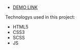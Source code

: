 - [DEMO LINK](https://Maksym845.github.io/Miami/)

Technologys used in this project: 
- HTML5
- CSS3
- SCSS
- JS
